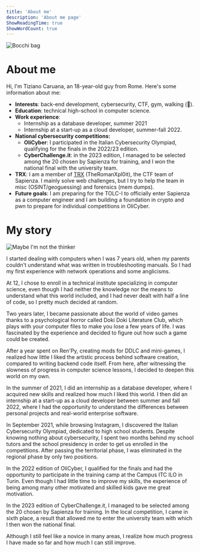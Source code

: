 ```yaml
---
title: 'About me'
description: 'About me page'
ShowReadingTime: true
ShowWordCount: true
---
```


![Bocchi bag](/bocchi-bag.png)

# About me

Hi, I'm Tiziano Caruana, an 18-year-old guy from Rome. Here's some information about me:

- **Interests**: back-end development, cybersecurity, CTF, gym, walking (👴).
- **Education**: technical high-school in computer science.
- **Work experience**:
  - Internship as a database developer, summer 2021
  - Internship at a start-up as a cloud developer, summer-fall 2022.
- **National cybersecurity competitions:**
  - **OliCyber**: I participated in the Italian Cybersecurity Olympiad, qualifying for the finals in the 2022/23 edition.
  - **CyberChallenge.it**: in the 2023 edition, I managed to be selected among the 20 chosen by Sapienza for training, and I won the national final with the university team.
- **TRX**: I am a member of [TRX](https://theromanxpl0it.github.io/) (TheRomanXpl0it), the CTF team of Sapienza. I mainly solve web challenges, but I try to help the team in misc (OSINT/geoguessing) and forensics (mem dumps).
- **Future goals**: I am preparing for the TOLC-I to officially enter Sapienza as a computer engineer and I am building a foundation in crypto and pwn to prepare for individual competitions in OliCyber.

# My story

![Maybe I'm not the thinker](https://media.tenor.com/kOJnwQX83BQAAAAd/bro-thinks-hes-the-thinker-bro-thinking.gif)

I started dealing with computers when I was 7 years old, when my parents couldn't understand what was written in troubleshooting manuals. So I had my first experience with network operations and some anglicisms.

At 12, I chose to enroll in a technical institute specializing in computer science, even though I had neither the knowledge nor the means to understand what this world included, and I had never dealt with half a line of code, so I pretty much decided at random.

Two years later, I became passionate about the world of video games thanks to a psychological horror called Doki Doki Literature Club, which plays with your computer files to make you lose a few years of life. I was fascinated by the experience and decided to figure out how such a game could be created.

After a year spent on Ren'Py, creating mods for DDLC and mini-games, I realized how little I liked the artistic process behind software creation, compared to writing backend code itself. From here, after witnessing the slowness of progress in computer science lessons, I decided to deepen this world on my own.

In the summer of 2021, I did an internship as a database developer, where I acquired new skills and realized how much I liked this world. I then did an internship at a start-up as a cloud developer between summer and fall 2022, where I had the opportunity to understand the differences between personal projects and real-world enterprise software.

In September 2021, while browsing Instagram, I discovered the Italian Cybersecurity Olympiad, dedicated to high school students. Despite knowing nothing about cybersecurity, I spent two months behind my school tutors and the school presidency in order to get us enrolled in the competitions. After passing the territorial phase, I was eliminated in the regional phase by only two positions.

In the 2022 edition of OliCyber, I qualified for the finals and had the opportunity to participate in the training camp at the Campus ITC ILO in Turin. Even though I had little time to improve my skills, the experience of being among many other motivated and skilled kids gave me great motivation.

In the 2023 edition of CyberChallenge.it, I managed to be selected among the 20 chosen by Sapienza for training. In the local competition, I came in sixth place, a result that allowed me to enter the university team with which I then won the national final.

Although I still feel like a novice in many areas, I realize how much progress I have made so far and how much I can still improve.